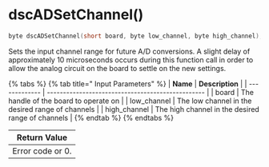 # dscADSetChannel()

```c
byte dscADSetChannel(short board, byte low_channel, byte high_channel);
```

Sets the input channel range for future A/D conversions. A slight delay of approximately 10 microseconds occurs during this function call in order to allow the analog circuit on the board to settle on the new settings.

{% tabs %}
{% tab title=" Input Parameters" %}
| **Name**      | **Description**                                   |
| ------------- | ------------------------------------------------- |
| board         | The handle of the board to operate on             |
| low\_channel  | The low channel in the desired range of channels  |
| high\_channel | The high channel in the desired range of channels |
{% endtab %}
{% endtabs %}

| Return Value     |
| ---------------- |
| Error code or 0. |
